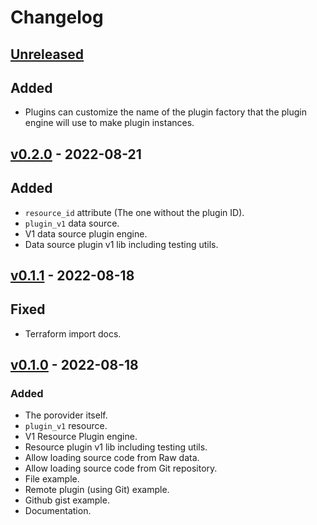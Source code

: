 # Changelog

## [Unreleased]

## Added

- Plugins can customize the name of the plugin factory that the plugin engine will use to make plugin instances.

## [v0.2.0] - 2022-08-21

## Added

- `resource_id` attribute (The one without the plugin ID).
- `plugin_v1` data source.
- V1 data source plugin engine.
- Data source plugin v1 lib including testing utils.

## [v0.1.1] - 2022-08-18

## Fixed

- Terraform import docs.

## [v0.1.0] - 2022-08-18

### Added

- The porovider itself.
- `plugin_v1` resource.
- V1 Resource Plugin engine.
- Resource plugin v1 lib including testing utils.
- Allow loading source code from Raw data.
- Allow loading source code from Git repository.
- File example.
- Remote plugin (using Git) example.
- Github gist example.
- Documentation.


[unreleased]: https://github.com/slok/terraform-provider-goplugin/compare/v0.2.0...HEAD
[v0.2.0]: https://github.com/slok/terraform-provider-goplugin/compare/v0.1.1...v0.2.0
[v0.1.1]: https://github.com/slok/terraform-provider-goplugin/compare/v0.1.0...v0.1.1
[v0.1.0]: https://github.com/slok/terraform-provider-goplugin/releases/tag/v0.1.0
